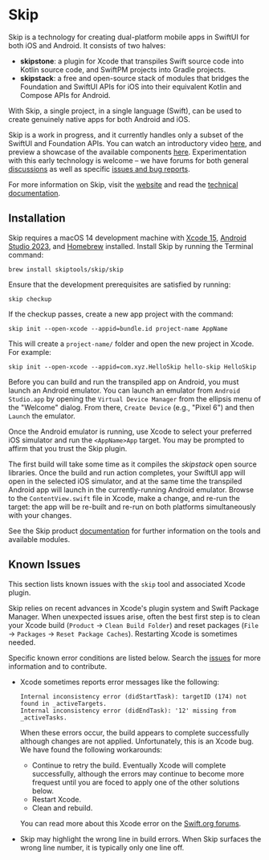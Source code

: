 # Skip

Skip is a technology for creating dual-platform mobile apps in SwiftUI for both iOS and Android. It consists of two halves:

- **skipstone**: a plugin for Xcode that transpiles Swift source code into Kotlin source code, and SwiftPM projects into Gradle projects.
- **skipstack**: a free and open-source stack of modules that bridges the Foundation and SwiftUI APIs for iOS into their equivalent Kotlin and Compose APIs for Android.

With Skip, a single project, in a single language (Swift), can be used to create genuinely native apps for both Android and iOS.

Skip is a work in progress, and it currently handles only a subset of the SwiftUI and Foundation APIs. You can watch an introductory video [here](https://www.youtube.com/watch?v=8u4KWvsfOtk), and preview a showcase of the available components [here](https://source.skip.tools/skipapp-playground). Experimentation with this early technology is welcome – we have forums for both general [discussions](https://source.skip.tools/skip/discussions) as well as specific [issues and bug reports](https://source.skip.tools/skip/issues).

For more information on Skip, visit the [website](https://skip.tools) and read the [technical documentation](https://skip.tools/docs).

## Installation

Skip requires a macOS 14 development machine with [Xcode 15](https://developer.apple.com/xcode), [Android Studio 2023](https://developer.android.com/studio), and [Homebrew](https://brew.sh) installed. Install Skip by running the Terminal command:

```shell
brew install skiptools/skip/skip
```

Ensure that the development prerequisites are satisfied by running:

```shell
skip checkup
```

If the checkup passes, create a new app project with the command:

```shell
skip init --open-xcode --appid=bundle.id project-name AppName
```

This will create a `project-name/` folder and open the new project in Xcode. For example:

```shell
skip init --open-xcode --appid=com.xyz.HelloSkip hello-skip HelloSkip
```

Before you can build and run the transpiled app on Android, you must launch an Android emulator. You can launch an emulator from `Android Studio.app` by opening the `Virtual Device Manager` from the ellipsis menu of the "Welcome" dialog. From there, `Create Device` (e.g., "Pixel 6") and then `Launch` the emulator. 

Once the Android emulator is running, use Xcode to select your preferred iOS simulator and run the `<AppName>App` target. You may be prompted to affirm that you trust the Skip plugin. 

The first build will take some time as it compiles the *skipstack* open source libraries. Once the build and run action completes, your SwiftUI app will open in the selected iOS simulator, and at the same time the transpiled Android app will launch in the currently-running Android emulator. Browse to the `ContentView.swift` file in Xcode, make a change, and re-run the target: the app will be re-built and re-run on both platforms simultaneously with your changes.

See the Skip product [documentation](https://skip.tools/docs) for further information on the tools and available modules.

## Known Issues

This section lists known issues with the `skip` tool and associated Xcode plugin.

Skip relies on recent advances in Xcode's plugin system and Swift Package Manager. When unexpected issues arise, often the best first step is to clean your Xcode build (`Product` → `Clean Build Folder`) and reset packages (`File` → `Packages` → `Reset Package Caches`). Restarting Xcode is sometimes needed. 

Specific known error conditions are listed below. Search the [issues](https://source.skip.tools/skip/issues) for more information and to contribute.

- Xcode sometimes reports error messages like the following:

    ```shell
    Internal inconsistency error (didStartTask): targetID (174) not found in _activeTargets.
    Internal inconsistency error (didEndTask): '12' missing from _activeTasks.
    ```

    When these errors occur, the build appears to complete successfully although changes are not applied. Unfortunately, this is an Xcode bug. We have found the following workarounds:

    - Continue to retry the build. Eventually Xcode will complete successfully, although the errors may continue to become more frequest until you are foced to apply one of the other solutions below.
    - Restart Xcode.
    - Clean and rebuild.

    You can read more about this Xcode error on the [Swift.org forums](https://forums.swift.org/t/internal-inconsistency-error-didstarttask/61194).
- Skip may highlight the wrong line in build errors. When Skip surfaces the wrong line number, it is typically only one line off.
